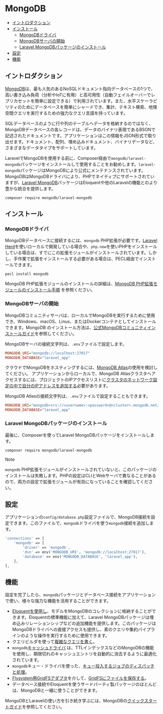 # MongoDB

- [イントロダクション](#introduction)
- [インストール](#installation)
    - [MongoDBドライバ](#mongodb-driver)
    - [MongoDBサーバの開始](#starting-a-mongodb-server)
    - [Laravel MongoDBパッケージのインストール](#install-the-laravel-mongodb-package)
- [設定](#configuration)
- [機能](#features)

<a name="introduction"></a>
## イントロダクション

[MongoDB](https://www.mongodb.com/resources/products/fundamentals/why-use-mongodb)は、最も人気のあるNoSQLドキュメント指向データベースの1つで、高い書き込み負荷（分析やIoTに有用）と高可用性（自動フェイルオーバーでレプリカセットを簡単に設定できる）で利用されています。また、水平スケーラビリティのためにデータベースを簡単にシャードでき、集計、テキスト検索、地理空間クエリを実行するための強力なクエリ言語を持っています。

SQLデータベースのように行や列のテーブルへデータを格納するのではなく、MongoDBデータベースの各レコードは、データのバイナリ表現であるBSONで記述されたドキュメントです。アプリケーションはこの情報をJSON形式で取り出せます。ドキュメント、配列、埋め込みドキュメント、バイナリデータなど、さまざまなデータタイプをサポートしています。

LaravelでMongoDBを使用する前に、Composer経由で`mongodb/laravel-mongodb`パッケージをインストールして使用することをお勧めします。`laravel-mongodb`パッケージはMongoDBにより公式にメンテナンスされています。MongoDBはMongoDBドライバにより、PHPでネイティブにサポートされていますが、[Laravel MongoDB](https://www.mongodb.com/docs/drivers/php/laravel-mongodb/)パッケージはEloquentや他のLaravelの機能とのより豊かな統合を提供します。

```shell
composer require mongodb/laravel-mongodb
```

<a name="installation"></a>
## インストール

<a name="mongodb-driver"></a>
### MongoDBドライバ

MongoDBデータベースに接続するには、`mongodb` PHP拡張が必要です。[Laravel Herd](https://herd.laravel.com)を使いローカルで開発している場合や、`php.new`を使いPHPをインストールしている場合は、すでにこの拡張モジュールがインストールされています。しかし、手作業で拡張をインストールする必要がある場合は、PECL経由でインストールできます。

```shell
pecl install mongodb
```

MongoDB PHP拡張モジュールのインストールの詳細は、[MongoDB PHP拡張モジュールのインストール手順](https://www.php.net/manual/ja/mongodb.installation.php) を参照ください。

<a name="starting-a-mongodb-server"></a>
### MongoDBサーバの開始

MongoDBコミュニティサーバは、ローカルでMongoDBを実行するために使用でき、Windows、macOS、Linux、またはDockerコンテナとしてインストールできます。MongoDB のインストール方法は、[公式MongoDBコミュニティインストールガイド](https://docs.mongodb.com/manual/administration/install-community/)を参照してください。

MongoDBサーバの接続文字列は、`.env`ファイルで設定します。

```ini
MONGODB_URI="mongodb://localhost:27017"
MONGODB_DATABASE="laravel_app"
```

クラウドでMongoDBをホスティングするには、[MongoDB Atlas](https://www.mongodb.com/cloud/atlas)の使用を検討してください。
アプリケーションからローカルで、MongoDB Atlasクラスタへアクセスするには、プロジェクトのIPアクセスリストに[クラスタのネットワーク設定の中で自分のIPアドレスを追加する](https://www.mongodb.com/docs/atlas/security/add-ip-address-to-list/)必要があります。

MongoDB Atlasの接続文字列は、`.env`ファイルで設定することもできます。

```ini
MONGODB_URI="mongodb+srv://<username>:<password>@<cluster>.mongodb.net/<dbname>?retryWrites=true&w=majority"
MONGODB_DATABASE="laravel_app"
```

<a name="install-the-laravel-mongodb-package"></a>
### Laravel MongoDBパッケージのインストール

最後に、Composerを使ってLaravel MongoDBパッケージをインストールします。

```shell
composer require mongodb/laravel-mongodb
```

> [!NOTE]
> `mongodb` PHP拡張モジュールがインストールされていないと、このパッケージのインストールは失敗します。PHPの設定はCLIとWebサーバで異なることがあるので、両方の設定で拡張モジュールが有効になっていることを確認してください。

<a name="configuration"></a>
## 設定

アプリケーションの`config/database.php`設定ファイルで、MongoDB接続を設定できます。このファイルで、`mongodb`ドライバを使う`mongodb`接続を追加します。

```php
'connections' => [
    'mongodb' => [
        'driver' => 'mongodb',
        'dsn' => env('MONGODB_URI', 'mongodb://localhost:27017'),
        'database' => env('MONGODB_DATABASE', 'laravel_app'),
    ],
],
```

<a name="features"></a>
## 機能

設定を完了したら、`mongodb`パッケージとデータベース接続をアプリケーションで使い、様々な強力な機能を活用することができます。

- [Eloquentを使用し](https://www.mongodb.com/docs/drivers/php/laravel-mongodb/current/eloquent-models/)、モデルをMongoDBのコレクションに格納することができます。Eloquentの標準機能に加えて、Laravel MongoDBパッケージは埋め込みリレーションシップなどの追加機能を提供します。このパッケージはMongoDBドライバへの直接アクセスも提供し、素のクエリや集約パイプラインのような操作を実行するために使用できます。
 - クエリビルダを使って[複雑なクエリを書く](https://www.mongodb.com/docs/drivers/php/laravel-mongodb/current/query-builder/)。
 - `mongodb`[キャッシュドライバ](https://www.mongodb.com/docs/drivers/php/laravel-mongodb/current/cache/) は、TTLインデックスなどのMongoDBの機能を使用し、期限切れのキャッシュエントリを自動的に消去するように最適化されています。
 - `mongodb`キュー・ドライバを使った、[キュー投入するジョブのディスパッチと処理](https://www.mongodb.com/docs/drivers/php/laravel-mongodb/current/queues/)。
 - [Flysystem用GridFSアダプタ](https://flysystem.thephpleague.com/docs/adapter/gridfs/)を介して、[GridFSにファイルを保存する](https://www.mongodb.com/docs/drivers/php/laravel-mongodb/current/gridfs/)。
 - データベース接続やEloquentを使うサードパーティ製パッケージのほとんどは、MongoDBと一緒に使うことができます。

MongoDBとLaravelの使い方を引き続き学ぶには、MongoDBの[クイックスタートガイド](https://www.mongodb.com/docs/drivers/php/laravel-mongodb/current/quick-start/)を参照してください。

